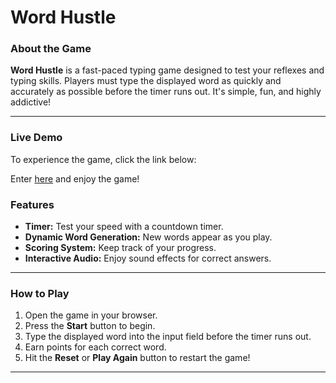 # Word Hustle

### About the Game
**Word Hustle** is a fast-paced typing game designed to test your reflexes and typing skills. Players must type the displayed word as quickly and accurately as possible before the timer runs out. It's simple, fun, and highly addictive!

---

### Live Demo
To experience the game, click the link below:

Enter [here](https://nishatasha.github.io/word-hustle/) and enjoy the game!

### Features
- **Timer:** Test your speed with a countdown timer.
- **Dynamic Word Generation:** New words appear as you play.
- **Scoring System:** Keep track of your progress.
- **Interactive Audio:** Enjoy sound effects for correct answers.

---

### How to Play
1. Open the game in your browser.
2. Press the **Start** button to begin.
3. Type the displayed word into the input field before the timer runs out.
4. Earn points for each correct word.
5. Hit the **Reset** or **Play Again** button to restart the game!

---

